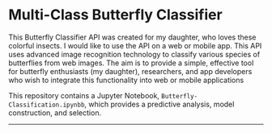 # Multi-Class Butterfly Classifier

This Butterfly Classifier API was created for my daughter, who loves these colorful insects. I would like to use the API on a web or mobile app. This API uses advanced image recognition technology to classify various species of butterflies from web images. The aim is to provide a simple, effective tool for butterfly enthusiasts (my daughter), researchers, and app developers who wish to integrate this functionality into web or mobile applications

This repository contains a Jupyter Notebook, `Butterfly-Classification.ipynbb`, 
which provides a predictive analysis, model construction, and selection. 

<hr />
